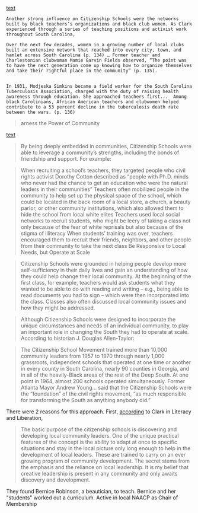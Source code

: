 [text](https://makersall.wpcomstaging.com)

	Another strong influence on Citizenship Schools were the networks built by black teachers’s organizations and black club women. As Clark experienced through a series of teaching positions and activist work throughout South Carolina,

	Over the next few decades, women in a growing number of local clubs built an extensive network that reached into every city, town, and hamlet across South Carolina (p. 134) … Former teacher and Charlestonian clubwoman Mamie Garvin Fields observed, “The point was to have the next generation come up knowing how to organize themselves and take their rightful place in the community” (p. 135).


	In 1931, Modjeska Simkins became a field worker for the South Carolina Tuberculosis Association, charged with the duty of raising health awareness through education. She approached teachers first...  Among black Carolinians, African American teachers and clubwomen helped contribute to a 53 percent decline in the tuberculosis death rate between the wars. (p. 136)
	
	
	
> 	arness the Power of Community
> 	
[text](https://toolkit.makersall.org/pages/70-civic/20-citizenship-schools.html)

> By being deeply embedded in communities, Citizenship Schools were able to leverage a community’s strengths, including the bonds of friendship and support. For example:

> When recruiting a school’s teachers, they targeted people who civil rights activist Dorothy Cotton described as “people with Ph.D. minds who never had the chance to get an education who were the natural leaders in their communities”
Teachers often mobilized people in the community to help set up the physical space of the school, which could be located in the back room of a local store, a church, a beauty parlor, or other community institutions, which also allowed them to hide the school from local white elites
Teachers used local social networks to recruit students, who might be leery of taking a class not only because of the fear of white reprisals but also because of the stigma of illiteracy
When students’ training was over, teachers encouraged them to recruit their friends, neighbors, and other people from their community to take the next class
Be Responsive to Local Needs, but Operate at Scale

> Citizenship Schools were grounded in helping people develop more self-sufficiency in their daily lives and gain an understanding of how they could help change their local community. At the beginning of the first class, for example, teachers would ask students what they wanted to be able to do with reading and writing – e.g., being able to read documents you had to sign – which were then incorporated into the class. Classes also often discussed local community issues and how they might be addressed.

> Although Citizenship Schools were designed to incorporate the unique circumstances and needs of an individual community, to play an important role in changing the South they had to operate at scale. According to historian J. Douglas Allen-Taylor:

> The Citizenship School Movement trained more than 10,000 community leaders from 1957 to 1970 through nearly 1,000 grassroots, independent schools that operated at one time or another in every county in South Carolina, nearly 90 counties in Georgia, and in all of the heavily-Black areas of the rest of the Deep South. At one point in 1964, almost 200 schools operated simultaneously. Former Atlanta Mayor Andrew Young… said that the Citizenship Schools were the “foundation” of the civil rights movement, “as much responsible for transforming the South as anything anybody did.”


There were 2 reasons for this approach. First, [according](https://www.crmvet.org/info/cs.htm) to Clark in Literacy and Liberation,

> The basic purpose of the citizenship schools is discovering and developing local community leaders. One of the unique practical features of the concept is the ability to adapt at once to specific situations and stay in the local picture only long enough to help in the development of local leaders. These are trained to carry on an ever growing program of community development. The secret stems from the emphasis and the reliance on local leadership. It is my belief that creative leadership is present in any community and only awaits discovery and development.


They found Bernice Robinson, a beautician, to teach. Bernice and her "students" worked out a curriculum. Active in local NAACP as Chair of Membership